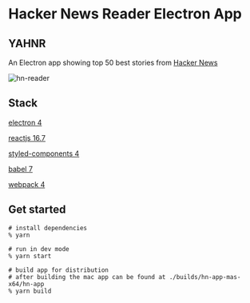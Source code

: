 # Hacker News Reader Electron App

## YAHNR
An Electron app showing top 50 best stories from [Hacker News](https://news.ycombinator.com/)

![hn-reader](https://user-images.githubusercontent.com/728615/50568499-a4a94680-0d07-11e9-82b2-f0b24cb6bebd.png)

## Stack
[electron 4](https://electronjs.org/)

[reactjs 16.7](https://reactjs.org/)

[styled-components 4](https://www.styled-components.com)

[babel 7](https://babeljs.io/)

[webpack 4](https://webpack.js.org/)

## Get started

```
# install dependencies
% yarn

# run in dev mode
% yarn start

# build app for distribution
# after building the mac app can be found at ./builds/hn-app-mas-x64/hn-app
% yarn build
```
